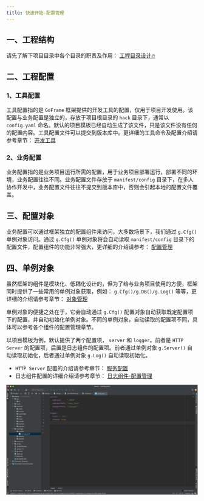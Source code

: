 ```yaml
---
title: 快速开始-配置管理
---
```


## 一、工程结构

请先了解下项目目录中各个目录的职责及作用： [工程目录设计🔥](/docs/框架设计/工程开发设计/工程目录设计)

## 二、工程配置

### 1、工具配置

工具配置指的是 `GoFrame` 框架提供的开发工具的配置，仅用于项目开发使用。该配置与业务配置是独立的，存放于项目根目录的 `hack` 目录下，通常以 `config.yaml` 命名。默认的项目模板已经自动生成了该文件，只是该文件没有任何的配置内容。工具配置文件可以提交到版本库中。更详细的工具命令及配置介绍请参考章节： [开发工具](/docs/开发工具)

### 2、业务配置

业务配置指的是业务项目运行所需的配置，用于业务项目部署运行，部署不同的环境，业务配置往往不同。业务配置文件存放于 `manifest/config` 目录下，在多人协作开发中，业务配置文件往往不提交到版本库中，否则会引起本地的配置文件覆盖。

## 三、配置对象

业务配置可以通过框架独立的配置组件来访问，大多数场景下，我们通过 `g.Cfg()` 单例对象访问。通过 `g.Cfg()` 单例对象将会自动读取 `manifest/config` 目录下的配置文件，配置组件的功能非常强大，更详细的介绍请参考： [配置管理](/docs/核心组件/配置管理)

## 四、单例对象

虽然框架的组件是模块化、低耦化设计的，但为了给与业务项目使用的方便，框架同时提供了一些常用的单例对象获取，例如： `g.Cfg()/g.DB()/g.Log()` 等等，更详细的介绍请参考章节： [对象管理](/docs/核心组件/对象管理)

单例对象的便捷之处在于，它会自动通过 `g.Cfg()` 配置对象自动获取既定配置项下的配置，并自动初始化单例对象。不同的单例对象，自动读取的配置项不同，具体可以参考各个组件的配置管理章节。

以项目模板为例，默认提供了两个配置项， `server` 和 `logger`。前者是 `HTTP Server` 的配置项，后置是日志组件的配置项。前者通过单例对象 `g.Server()` 自动读取初始化，后者通过单例对象 `g.Log()` 自动读取初始化。

- `HTTP Server` 配置的介绍请参考章节： [服务配置](/docs/WEB服务开发/服务配置)
- 日志组件配置的详细介绍请参考章节： [日志组件-配置管理](/docs/核心组件/日志组件/日志组件-配置管理)

![](/markdown/e9d2b468d5aff664dff56388ad14d182.png)